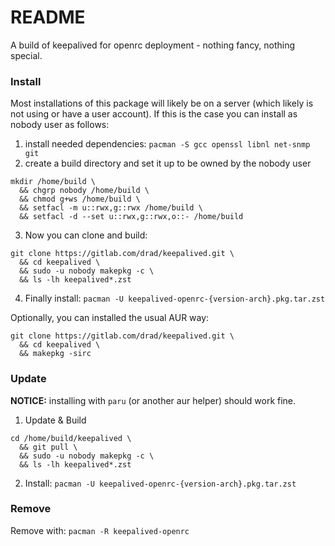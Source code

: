 # README

A build of keepalived for openrc deployment - nothing fancy, nothing special.


### Install

Most installations of this package will likely be on a server (which likely is not using or have a user account). If this is the case you can install as nobody user as follows:

1. install needed dependencies: `pacman -S gcc openssl libnl net-snmp git`
2. create a build directory and set it up to be owned by the nobody user
```
mkdir /home/build \
  && chgrp nobody /home/build \
  && chmod g+ws /home/build \
  && setfacl -m u::rwx,g::rwx /home/build \
  && setfacl -d --set u::rwx,g::rwx,o::- /home/build
```
3. Now you can clone and build:
```
git clone https://gitlab.com/drad/keepalived.git \
  && cd keepalived \
  && sudo -u nobody makepkg -c \
  && ls -lh keepalived*.zst
```
4. Finally install: `pacman -U keepalived-openrc-{version-arch}.pkg.tar.zst`

Optionally, you can installed the usual AUR way:
```
git clone https://gitlab.com/drad/keepalived.git \
  && cd keepalived \
  && makepkg -sirc
```


### Update

__NOTICE:__ installing with `paru` (or another aur helper) should work fine.

1. Update & Build
```
cd /home/build/keepalived \
  && git pull \
  && sudo -u nobody makepkg -c \
  && ls -lh keepalived*.zst
```
2. Install: `pacman -U keepalived-openrc-{version-arch}.pkg.tar.zst`

### Remove

Remove with: `pacman -R keepalived-openrc`
